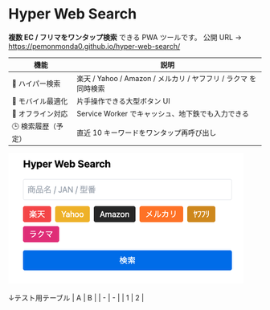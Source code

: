 # Hyper Web Search
**複数 EC / フリマをワンタップ検索** できる PWA ツールです。
公開 URL → <https://pemonmonda0.github.io/hyper-web-search/>

| 機能 | 説明 |
| ---- | ---- |
| 🎯 ハイパー検索 | 楽天 / Yahoo / Amazon / メルカリ / ヤフフリ / ラクマ を同時検索 |
| 📱 モバイル最適化 | 片手操作できる大型ボタン UI |
| 💾 オフライン対応 | Service Worker でキャッシュ、地下鉄でも入力できる |
| 🕒 検索履歴（予定） | 直近 10 キーワードをワンタップ再呼び出し |

![screenshot](icons/ss.png) <!-- スクショ撮ったら保存して差し替え OK -->

↓テスト用テーブル
| A | B |
| - | - |
| 1 | 2 |
